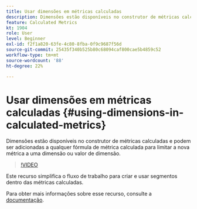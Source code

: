 ```yaml
---
title: Usar dimensões em métricas calculadas
description: Dimensões estão disponíveis no construtor de métricas calculadas e podem ser adicionadas a qualquer fórmula de métrica calculada para limitar a nova métrica a uma dimensão ou valor de dimensão.
feature: Calculated Metrics
kt: 1904
role: User
level: Beginner
exl-id: f2f1a820-63fe-4c80-8fba-0f9c9687f56d
source-git-commit: 25435f340b525b80c68094caf800cae5b4859c52
workflow-type: tm+mt
source-wordcount: '88'
ht-degree: 22%

---
```


# Usar dimensões em métricas calculadas {#using-dimensions-in-calculated-metrics}

Dimensões estão disponíveis no construtor de métricas calculadas e podem ser adicionadas a qualquer fórmula de métrica calculada para limitar a nova métrica a uma dimensão ou valor de dimensão.

>[!VIDEO](https://video.tv.adobe.com/v/23723/?quality=12&learn=on)

Este recurso simplifica o fluxo de trabalho para criar e usar segmentos dentro das métricas calculadas.

Para obter mais informações sobre esse recurso, consulte a [documentação](https://experienceleague.adobe.com/docs/analytics/components/calculated-metrics/calcmetric-workflow/cm-build-metrics.html?lang=pt-BR).
